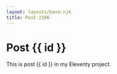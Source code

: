 ```yaml
---
layout: layouts/base.njk
title: Post 2106
---
```


# Post {{ id }}

This is post {{ id }} in my Eleventy project.
